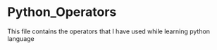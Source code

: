 # Python_Operators
This file contains the operators that I have used while learning python language
